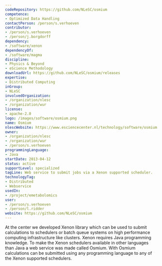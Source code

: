 ```yaml
---
codeRepository: https://github.com/NLeSC/osmium
competence:
- Optimized Data Handling
contactPerson: /person/s.verhoeven
contributor:
- /person/s.verhoeven
- /person/j.borgdorff
dependency:
- /software/xenon
dependencyOf:
- /software/magma
discipline:
- Physics & Beyond
- eScience Methodology
downloadUrl: https://github.com/NLeSC/osmium/releases
expertise:
- Distributed Computing
inGroup:
- NLeSC
involvedOrganization:
- /organization/nlesc
- /organization/wur
license:
- apache-2.0
logo: /images/software/osmium.png
name: Osmium
nlescWebsite: https://www.esciencecenter.nl/technology/software/osmium
owner:
- /organization/nlesc
- /organization/wur
- /person/s.verhoeven
programmingLanguage:
- Java
startDate: 2013-04-12
status: active
supportLevel: specialized
tagLine: Web service to submit jobs via a Xenon supported scheduler.
technologyTag:
- Distributed
- Webservice
usedIn:
- /project/emetabolomics
user:
- /person/s.verhoeven
- /person/l.ridder
website: https://github.com/NLeSC/osmium
---
```

At the center we developed Xenon library which can be used to submit calculations to schedulers or batch queue systems on high performance computing infrastructure like clusters. Xenon requires Java programming knowledge. To make the Xenon schedulers available in other languages than Java a web service was made called Osmium. With Osmium calculations can be submitted using any programming language to any of the Xenon supported schedulers.
